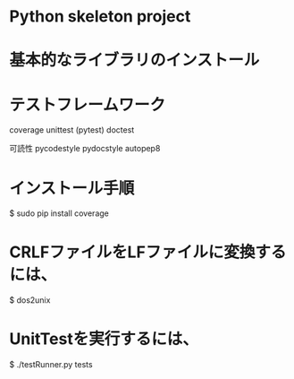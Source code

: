 # Python skeleton project

# 基本的なライブラリのインストール

# テストフレームワーク

 coverage
 unittest (pytest)
 doctest
 
 可読性
 pycodestyle
 pydocstyle
 autopep8 

# インストール手順

$ sudo pip install coverage











# CRLFファイルをLFファイルに変換するには、
 $ dos2unix <file>

# UnitTestを実行するには、
 $ ./testRunner.py tests